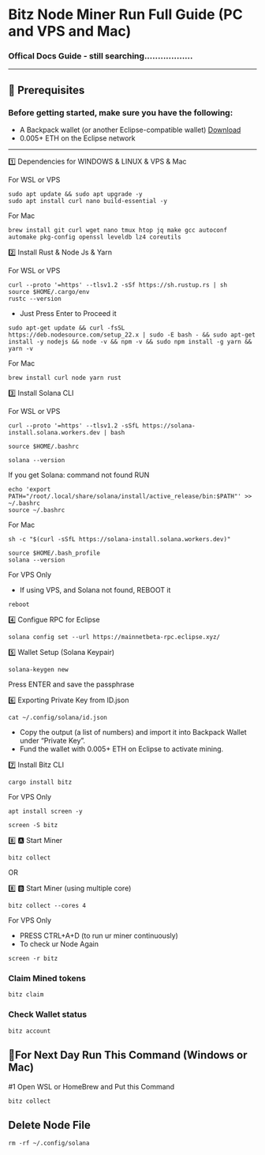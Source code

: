 # Bitz Node Miner Run Full Guide (PC and VPS and Mac)

### Offical Docs Guide - still searching..................

----

## 🧰 Prerequisites
### Before getting started, make sure you have the following:
	
 * A Backpack wallet (or another Eclipse-compatible wallet) [Download](https://chromewebstore.google.com/detail/backpack/aflkmfhebedbjioipglgcbcmnbpgliof)
 * 0.005+ ETH on the Eclipse network
---

1️⃣ Dependencies for WINDOWS & LINUX & VPS & Mac

For WSL or VPS
```
sudo apt update && sudo apt upgrade -y
sudo apt install curl nano build-essential -y
```
For Mac
```
brew install git curl wget nano tmux htop jq make gcc autoconf automake pkg-config openssl leveldb lz4 coreutils
```

2️⃣ Install Rust & Node Js & Yarn

For WSL or VPS
```
curl --proto '=https' --tlsv1.2 -sSf https://sh.rustup.rs | sh
source $HOME/.cargo/env
rustc --version
```
- Just Press Enter to Proceed it
```
sudo apt-get update && curl -fsSL https://deb.nodesource.com/setup_22.x | sudo -E bash - && sudo apt-get install -y nodejs && node -v && npm -v && sudo npm install -g yarn && yarn -v
```

For Mac
```
brew install curl node yarn rust
```

3️⃣ Install Solana CLI

For WSL or VPS
```
curl --proto '=https' --tlsv1.2 -sSfL https://solana-install.solana.workers.dev | bash
```
```
source $HOME/.bashrc
```
```
solana --version
```
If you get Solana: command not found RUN
```
echo 'export PATH="/root/.local/share/solana/install/active_release/bin:$PATH"' >> ~/.bashrc
source ~/.bashrc
```

For Mac
```
sh -c "$(curl -sSfL https://solana-install.solana.workers.dev)"
```
```
source $HOME/.bash_profile
solana --version
```

For VPS Only
- If using VPS, and Solana not found, REBOOT it
```
reboot
```

4️⃣ Configue RPC for Eclipse
```
solana config set --url https://mainnetbeta-rpc.eclipse.xyz/
```

5️⃣ Wallet Setup (Solana Keypair)
```
solana-keygen new
```
Press ENTER and save the passphrase

6️⃣ Exporting Private Key from ID.json
```
cat ~/.config/solana/id.json
```
* Copy the output (a list of numbers) and import it into Backpack Wallet under “Private Key”.
* Fund the wallet with 0.005+ ETH on Eclipse to activate mining.



7️⃣ Install Bitz CLI
```
cargo install bitz
```

For VPS Only
```
apt install screen -y
```
```
screen -S bitz
```

8️⃣ 🅰️ Start Miner
```
bitz collect
```

OR

8️⃣ 🅱️ Start Miner (using multiple core) 
```
bitz collect --cores 4
```

For VPS Only
- PRESS CTRL+A+D (to run ur miner continuously)
- To check ur Node Again
```
screen -r bitz
```

### Claim Mined tokens 
```
bitz claim
```

### Check Wallet status 
```
bitz account
```


## 🔶For Next Day Run This Command (Windows or Mac)

#1 Open WSL or HomeBrew and Put this Command 
```
bitz collect
```

## Delete Node File
```
rm -rf ~/.config/solana
```

